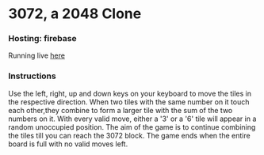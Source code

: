 # 3072, a 2048 Clone 

### Hosting: firebase    
Running live <a href="https://project-7931456944995520935.web.app" target="_blank">here</a>

### Instructions      
Use the left, right, up and down keys on your keyboard to move the tiles in the respective direction. When two tiles with the same number on it touch each other,they combine to form a larger tile with the sum of the two numbers on it. With every valid move, either a '3' or a '6' tile will appear in a random unoccupied position. The aim of the game is to continue combining the tiles till you can reach the 3072 block. The game ends when the entire board is full with no valid moves left. 

